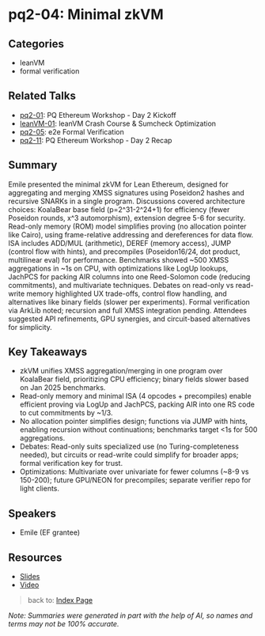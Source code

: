 # pq2-04: Minimal zkVM

## Categories
- leanVM
- formal verification

## Related Talks
- [pq2-01](pq2-01.md): PQ Ethereum Workshop - Day 2 Kickoff
- [leanVM-01](leanVM-01.md): leanVM Crash Course & Sumcheck Optimization
- [pq2-05](pq2-05.md): e2e Formal Verification
- [pq2-11](pq2-11.md): PQ Ethereum Workshop - Day 2 Recap

## Summary
Emile presented the minimal zkVM for Lean Ethereum, designed for aggregating and merging XMSS signatures using Poseidon2 hashes and recursive SNARKs in a single program. Discussions covered architecture choices: KoalaBear base field (p=2^31-2^24+1) for efficiency (fewer Poseidon rounds, x^3 automorphism), extension degree 5-6 for security. Read-only memory (ROM) model simplifies proving (no allocation pointer like Cairo), using frame-relative addressing and dereferences for data flow. ISA includes ADD/MUL (arithmetic), DEREF (memory access), JUMP (control flow with hints), and precompiles (Poseidon16/24, dot product, multilinear eval) for performance. Benchmarks showed ~500 XMSS aggregations in ~1s on CPU, with optimizations like LogUp lookups, JachPCS for packing AIR columns into one Reed-Solomon code (reducing commitments), and multivariate techniques. Debates on read-only vs read-write memory highlighted UX trade-offs, control flow handling, and alternatives like binary fields (slower per experiments). Formal verification via ArkLib noted; recursion and full XMSS integration pending. Attendees suggested API refinements, GPU synergies, and circuit-based alternatives for simplicity.

## Key Takeaways
- zkVM unifies XMSS aggregation/merging in one program over KoalaBear field, prioritizing CPU efficiency; binary fields slower based on Jan 2025 benchmarks.
- Read-only memory and minimal ISA (4 opcodes + precompiles) enable efficient proving via LogUp and JachPCS, packing AIR into one RS code to cut commitments by ~1/3.
- No allocation pointer simplifies design; functions via JUMP with hints, enabling recursion without continuations; benchmarks target <1s for 500 aggregations.
- Debates: Read-only suits specialized use (no Turing-completeness needed), but circuits or read-write could simplify for broader apps; formal verification key for trust.
- Optimizations: Multivariate over univariate for fewer columns (~8-9 vs 150-200); future GPU/NEON for precompiles; separate verifier repo for light clients.

## Speakers
- Emile (EF grantee)

## Resources
- [Slides](https://drive.google.com/file/d/13ciZ3byilokIbNp_6po-byed8qWHQAtI/view?usp=drive_link)
- [Video](https://youtu.be/DH-r1EEyAaI)

> back to: [Index Page](index.md)

*Note: Summaries were generated in part with the help of AI, so names and terms may not be 100% accurate.*